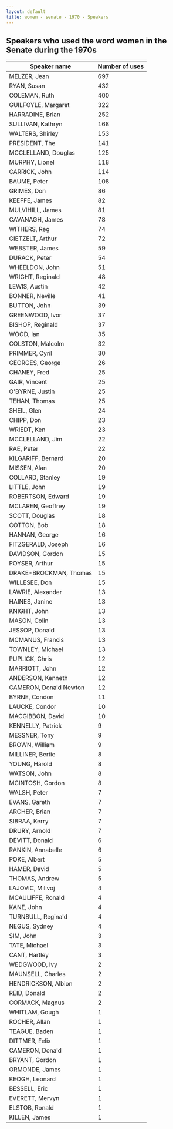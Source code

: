 ```yaml
---
layout: default
title: women - senate - 1970 - Speakers
---
```

## Speakers who used the word **women** in the Senate during the 1970s

| Speaker name | Number of uses |
|--------------|----------------|
|MELZER, Jean|697|
|RYAN, Susan|432|
|COLEMAN, Ruth|400|
|GUILFOYLE, Margaret|322|
|HARRADINE, Brian|252|
|SULLIVAN, Kathryn|168|
|WALTERS, Shirley|153|
|PRESIDENT, The|141|
|MCCLELLAND, Douglas|125|
|MURPHY, Lionel|118|
|CARRICK, John|114|
|BAUME, Peter|108|
|GRIMES, Don|86|
|KEEFFE, James|82|
|MULVIHILL, James|81|
|CAVANAGH, James|78|
|WITHERS, Reg|74|
|GIETZELT, Arthur|72|
|WEBSTER, James|59|
|DURACK, Peter|54|
|WHEELDON, John|51|
|WRIGHT, Reginald|48|
|LEWIS, Austin|42|
|BONNER, Neville|41|
|BUTTON, John|39|
|GREENWOOD, Ivor|37|
|BISHOP, Reginald|37|
|WOOD, Ian|35|
|COLSTON, Malcolm|32|
|PRIMMER, Cyril|30|
|GEORGES, George|26|
|CHANEY, Fred|25|
|GAIR, Vincent|25|
|O'BYRNE, Justin|25|
|TEHAN, Thomas|25|
|SHEIL, Glen|24|
|CHIPP, Don|23|
|WRIEDT, Ken|23|
|MCCLELLAND, Jim|22|
|RAE, Peter|22|
|KILGARIFF, Bernard|20|
|MISSEN, Alan|20|
|COLLARD, Stanley|19|
|LITTLE, John|19|
|ROBERTSON, Edward|19|
|MCLAREN, Geoffrey|19|
|SCOTT, Douglas|18|
|COTTON, Bob|18|
|HANNAN, George|16|
|FITZGERALD, Joseph|16|
|DAVIDSON, Gordon|15|
|POYSER, Arthur|15|
|DRAKE-BROCKMAN, Thomas|15|
|WILLESEE, Don|15|
|LAWRIE, Alexander|13|
|HAINES, Janine|13|
|KNIGHT, John|13|
|MASON, Colin|13|
|JESSOP, Donald|13|
|MCMANUS, Francis|13|
|TOWNLEY, Michael|13|
|PUPLICK, Chris|12|
|MARRIOTT, John|12|
|ANDERSON, Kenneth|12|
|CAMERON, Donald Newton|12|
|BYRNE, Condon|11|
|LAUCKE, Condor|10|
|MACGIBBON, David|10|
|KENNELLY, Patrick|9|
|MESSNER, Tony|9|
|BROWN, William|9|
|MILLINER, Bertie|8|
|YOUNG, Harold|8|
|WATSON, John|8|
|MCINTOSH, Gordon|8|
|WALSH, Peter|7|
|EVANS, Gareth|7|
|ARCHER, Brian|7|
|SIBRAA, Kerry|7|
|DRURY, Arnold|7|
|DEVITT, Donald|6|
|RANKIN, Annabelle|6|
|POKE, Albert|5|
|HAMER, David|5|
|THOMAS, Andrew|5|
|LAJOVIC, Milivoj|4|
|MCAULIFFE, Ronald|4|
|KANE, John|4|
|TURNBULL, Reginald|4|
|NEGUS, Sydney|4|
|SIM, John|3|
|TATE, Michael|3|
|CANT, Hartley|3|
|WEDGWOOD, Ivy|2|
|MAUNSELL, Charles|2|
|HENDRICKSON, Albion|2|
|REID, Donald|2|
|CORMACK, Magnus|2|
|WHITLAM, Gough|1|
|ROCHER, Allan|1|
|TEAGUE, Baden|1|
|DITTMER, Felix|1|
|CAMERON, Donald|1|
|BRYANT, Gordon|1|
|ORMONDE, James|1|
|KEOGH, Leonard|1|
|BESSELL, Eric|1|
|EVERETT, Mervyn|1|
|ELSTOB, Ronald|1|
|KILLEN, James|1|
